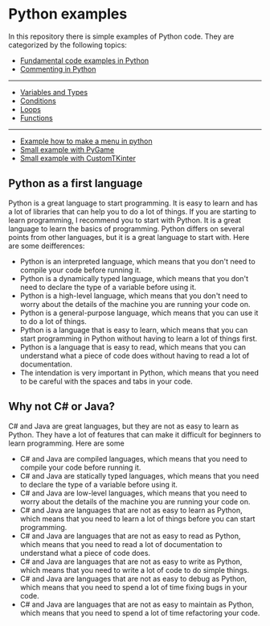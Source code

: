 # Python examples
In this repository there is simple examples of Python code.
They are categorized by the following topics:
- [Fundamental code examples in Python](code_examples.py)
- [Commenting in Python](py_commenting.py)
***
- [Variables and Types](variables.py)
- [Conditions](conditions.py)
- [Loops](loops.py)
- [Functions](functions.py)
***
- [Example how to make a menu in python](testar.py)
- [Small example with PyGame](pygame1.py)
- [Small example with CustomTKinter](win.py) 

## Python as a first language
Python is a great language to start programming. It is easy to learn and has a lot of libraries that can help you to do a lot of things.
If you are starting to learn programming, I recommend you to start with Python. It is a great language to learn the basics of programming.
Python differs on several points from other languages, but it is a great language to start with.
Here are some deifferences:
- Python is an interpreted language, which means that you don't need to compile your code before running it.
- Python is a dynamically typed language, which means that you don't need to declare the type of a variable before using it.
- Python is a high-level language, which means that you don't need to worry about the details of the machine you are running your code on.
- Python is a general-purpose language, which means that you can use it to do a lot of things.
- Python is a language that is easy to learn, which means that you can start programming in Python without having to learn a lot of things first.
- Python is a language that is easy to read, which means that you can understand what a piece of code does without having to read a lot of documentation.
- The intendation is very important in Python, which means that you need to be careful with the spaces and tabs in your code.

## Why not C# or Java?
C# and Java are great languages, but they are not as easy to learn as Python. They have a lot of features that can make it difficult for beginners to learn programming.
Here are some
- C# and Java are compiled languages, which means that you need to compile your code before running it.
- C# and Java are statically typed languages, which means that you need to declare the type of a variable before using it.
- C# and Java are low-level languages, which means that you need to worry about the details of the machine you are running your code on.
- C# and Java are languages that are not as easy to learn as Python, which means that you need to learn a lot of things before you can start programming.
- C# and Java are languages that are not as easy to read as Python, which means that you need to read a lot of documentation to understand what a piece of code does.
- C# and Java are languages that are not as easy to write as Python, which means that you need to write a lot of code to do simple things.
- C# and Java are languages that are not as easy to debug as Python, which means that you need to spend a lot of time fixing bugs in your code.
- C# and Java are languages that are not as easy to maintain as Python, which means that you need to spend a lot of time refactoring your code.




